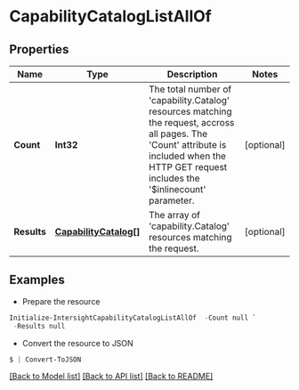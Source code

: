 # CapabilityCatalogListAllOf
## Properties

Name | Type | Description | Notes
------------ | ------------- | ------------- | -------------
**Count** | **Int32** | The total number of &#39;capability.Catalog&#39; resources matching the request, accross all pages. The &#39;Count&#39; attribute is included when the HTTP GET request includes the &#39;$inlinecount&#39; parameter. | [optional] 
**Results** | [**CapabilityCatalog[]**](CapabilityCatalog.md) | The array of &#39;capability.Catalog&#39; resources matching the request. | [optional] 

## Examples

- Prepare the resource
```powershell
Initialize-IntersightCapabilityCatalogListAllOf  -Count null `
 -Results null
```

- Convert the resource to JSON
```powershell
$ | Convert-ToJSON
```

[[Back to Model list]](../README.md#documentation-for-models) [[Back to API list]](../README.md#documentation-for-api-endpoints) [[Back to README]](../README.md)

